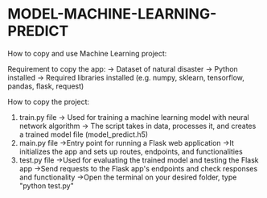 # MODEL-MACHINE-LEARNING-PREDICT
How to copy and use Machine Learning project:

Requirement to copy the app:
  -> Dataset of natural disaster
  -> Python installed
  -> Required libraries installed (e.g. numpy, sklearn, tensorflow, pandas, flask, request)

How to copy the project:
1) train.py file
  -> Used for training a machine learning model with neural network algorithm
  -> The script takes in data, processes it, and creates a trained model file (model_predict.h5)
2) main.py file
  ->Entry point for running a Flask web application
  ->It initializes the app and sets up routes, endpoints, and functionalities
3) test.py file
  ->Used for evaluating the trained model and testing the Flask app
  ->Send requests to the Flask app's endpoints and check responses and functionality
  ->Open the terminal on your desired folder, type "python test.py"

